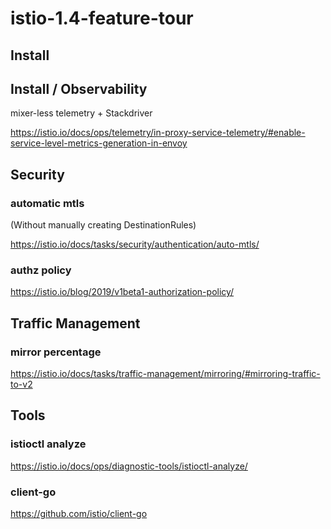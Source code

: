# istio-1.4-feature-tour

## Install

## Install / Observability

mixer-less telemetry + Stackdriver

https://istio.io/docs/ops/telemetry/in-proxy-service-telemetry/#enable-service-level-metrics-generation-in-envoy


## Security

### automatic mtls

(Without manually creating DestinationRules)

https://istio.io/docs/tasks/security/authentication/auto-mtls/


### authz policy

https://istio.io/blog/2019/v1beta1-authorization-policy/

## Traffic Management

### mirror percentage

https://istio.io/docs/tasks/traffic-management/mirroring/#mirroring-traffic-to-v2

## Tools

### istioctl analyze

https://istio.io/docs/ops/diagnostic-tools/istioctl-analyze/

### client-go

https://github.com/istio/client-go

